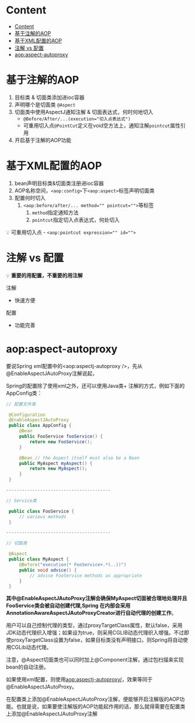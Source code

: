 # Content

* [Content](#content)
* [基于注解的AOP](#基于注解的aop)
* [基于XML配置的AOP](#基于xml配置的aop)
* [注解 vs 配置](#注解-vs-配置)
* [aop:aspect-autoproxy](#aopaspect-autoproxy)

# 基于注解的AOP

1. 目标类 & 切面类添加进ioc容器
2. 声明哪个是切面类 `@Aspect`
3. 切面类中使用AspectJ通知注解 & 切面表达式，何时何地切入
   * `@Before/After/...(execution="切入点表达式")`
   * 可重用切入点`@PointCut`定义在void空方法上，通知注解`pointcut`属性引用
4. 开启基于注解的AOP功能

# 基于XML配置的AOP

1. bean声明目标类&切面类注册进ioc容器
2. AOP名称空间，`<aop:config>`下`<aop:aspect>`标签声明切面类
3. 配置何时切入
   1. `<aop:before/after/... method="" pointcut="">`等标签
      1. `method`指定通知方法
      2. `pointcut`指定切入点表达式，何处切入

:bulb: 可重用切入点 - `<aop:pointcut expression="" id="">`

# 注解 vs 配置

:bulb: **重要的用配置，不重要的用注解**

注解

* 快速方便

配置

* 功能完善

# aop:aspect-autoproxy

要说Spring xml配置中的<aop:aspectj-autoproxy />，先从@EnableAspectJAutoProxy注解说起，

Spring的配置除了使用xml之外，还可以使用Java类+ 注解的方式，例如下面的AppConfig类：

```java
// 配置文件类

 @Configuration
 @EnableAspectJAutoProxy
 public class AppConfig {
     @Bean
     public FooService fooService() {
         return new FooService();
     }

     @Bean // the Aspect itself must also be a Bean
     public MyAspect myAspect() {
         return new MyAspect();
     }
 }

----------------------------------------

// Service类

 public class FooService {
     // various methods
 }

----------------------------------------

// 切面类

 @Aspect
 public class MyAspect {
     @Before("execution(* FooService+.*(..))")
     public void advice() {
         // advise FooService methods as appropriate
     }
 }
```

**其中@EnableAspectJAutoProxy注解会确保MyAspect切面被合理地处理并且FooService类会被自动创建代理,Spring 在内部会采用AnnotationAwareAspectJAutoProxyCreator进行自动代理的创建工作**。

用户可以自己控制代理的类型，通过proxyTargetClass属性，默认false，采用JDK动态代理织入增强；如果设为true，则采用CGLIB动态代理织入增强。不过即使proxyTargetClass设置为false，如果目标类没有声明接口，则Spring将自动使用CGLib动态代理。

注意，@Aspect切面类也可以同时加上@Component注解，通过包扫描来实现bean的自动注册。

如果使用xml配置，则使用<aop:aspectj-autoproxy/>，效果等同于@EnableAspectJAutoProxy。

在配置类上添加@EnableAspectJAutoProxy注解，便能够开启注解版的AOP功能。也就是说，如果要使注解版的AOP功能起作用的话，那么就得需要在配置类上添加@EnableAspectJAutoProxy注解